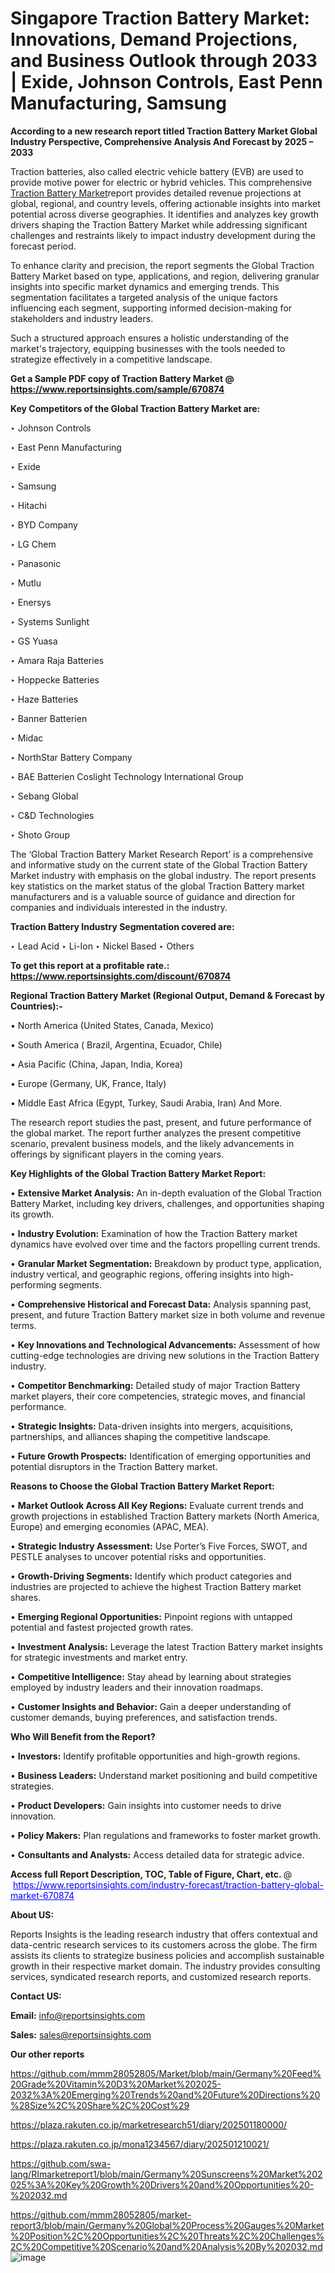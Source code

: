 # Singapore Traction Battery Market: Innovations, Demand Projections, and Business Outlook through 2033 | Exide, Johnson Controls, East Penn Manufacturing, Samsung

<strong>According to a new research report titled Traction Battery Market Global Industry Perspective, Comprehensive Analysis And Forecast by 2025 – 2033</strong>

Traction batteries, also called electric vehicle battery (EVB) are used to provide motive power for electric or hybrid vehicles. This comprehensive <a href=https://www.reportsinsights.com/sample/670874>Traction Battery Market</a>report provides detailed revenue projections at global, regional, and country levels, offering actionable insights into market potential across diverse geographies. It identifies and analyzes key growth drivers shaping the Traction Battery Market while addressing significant challenges and restraints likely to impact industry development during the forecast period.

To enhance clarity and precision, the report segments the Global Traction Battery Market based on type, applications, and region, delivering granular insights into specific market dynamics and emerging trends. This segmentation facilitates a targeted analysis of the unique factors influencing each segment, supporting informed decision-making for stakeholders and industry leaders.

Such a structured approach ensures a holistic understanding of the market's trajectory, equipping businesses with the tools needed to strategize effectively in a competitive landscape.

<strong>Get a Sample PDF copy of Traction Battery Market </strong><strong>@<a href=https://www.reportsinsights.com/sample/670874 style=color:#0000ff;> https://www.reportsinsights.com/sample/670874</a></strong></font>

<strong>Key Competitors of the Global Traction Battery Market are:</strong>

‣ Johnson Controls

‣ East Penn Manufacturing

‣ Exide

‣ Samsung

‣ Hitachi

‣ BYD Company

‣ LG Chem

‣ Panasonic

‣ Mutlu

‣ Enersys

‣ Systems Sunlight

‣ GS Yuasa

‣ Amara Raja Batteries

‣ Hoppecke Batteries

‣ Haze Batteries

‣ Banner Batterien

‣ Midac

‣ NorthStar Battery Company

‣ BAE Batterien Coslight Technology International Group

‣ Sebang Global

‣ C&D Technologies

‣ Shoto Group

The ‘Global Traction Battery Market Research Report’ is a comprehensive and informative study on the current state of the Global Traction Battery Market industry with emphasis on the global industry. The report presents key statistics on the market status of the global Traction Battery market manufacturers and is a valuable source of guidance and direction for companies and individuals interested in the industry.

<strong>Traction Battery Industry Segmentation covered are:</strong>

‣ Lead Acid
‣ Li-Ion
‣ Nickel Based
‣ Others

<strong>To get this report at a profitable rate.: <a href=https://www.reportsinsights.com/discount/670874 style=color:#0000ff;>https://www.reportsinsights.com/discount/670874</a></strong></font>

<strong>Regional Traction Battery Market (Regional Output, Demand &amp; Forecast by Countries):-</strong>

• North America (United States, Canada, Mexico)

• South America ( Brazil, Argentina, Ecuador, Chile)

• Asia Pacific (China, Japan, India, Korea)

• Europe (Germany, UK, France, Italy)

• Middle East Africa (Egypt, Turkey, Saudi Arabia, Iran) And More.

The research report studies the past, present, and future performance of the global market. The report further analyzes the present competitive scenario, prevalent business models, and the likely advancements in offerings by significant players in the coming years.

<strong>Key Highlights of the Global Traction Battery Market Report:</strong>

• <strong>Extensive Market Analysis:</strong> An in-depth evaluation of the Global Traction Battery Market, including key drivers, challenges, and opportunities shaping its growth.

• <strong>Industry Evolution:</strong> Examination of how the Traction Battery market dynamics have evolved over time and the factors propelling current trends.

• <strong>Granular Market Segmentation:</strong> Breakdown by product type, application, industry vertical, and geographic regions, offering insights into high-performing segments.

• <strong>Comprehensive Historical and Forecast Data:</strong> Analysis spanning past, present, and future Traction Battery market size in both volume and revenue terms.

• <strong>Key Innovations and Technological Advancements:</strong> Assessment of how cutting-edge technologies are driving new solutions in the Traction Battery industry.

• <strong>Competitor Benchmarking:</strong> Detailed study of major Traction Battery market players, their core competencies, strategic moves, and financial performance.

• <strong>Strategic Insights:</strong> Data-driven insights into mergers, acquisitions, partnerships, and alliances shaping the competitive landscape.

• <strong>Future Growth Prospects:</strong> Identification of emerging opportunities and potential disruptors in the Traction Battery market.

<strong>Reasons to Choose the Global Traction Battery Market Report:</strong>

• <strong>Market Outlook Across All Key Regions:</strong> Evaluate current trends and growth projections in established Traction Battery markets (North America, Europe) and emerging economies (APAC, MEA).

• <strong>Strategic Industry Assessment:</strong> Use Porter’s Five Forces, SWOT, and PESTLE analyses to uncover potential risks and opportunities.

• <strong>Growth-Driving Segments:</strong> Identify which product categories and industries are projected to achieve the highest Traction Battery market shares.

• <strong>Emerging Regional Opportunities:</strong> Pinpoint regions with untapped potential and fastest projected growth rates.

• <strong>Investment Analysis:</strong> Leverage the latest Traction Battery market insights for strategic investments and market entry.

• <strong>Competitive Intelligence:</strong> Stay ahead by learning about strategies employed by industry leaders and their innovation roadmaps.

• <strong>Customer Insights and Behavior:</strong> Gain a deeper understanding of customer demands, buying preferences, and satisfaction trends.

<strong>Who Will Benefit from the Report?</strong>

• <strong>Investors:</strong> Identify profitable opportunities and high-growth regions.

• <strong>Business Leaders:</strong> Understand market positioning and build competitive strategies.

• <strong>Product Developers:</strong> Gain insights into customer needs to drive innovation.

• <strong>Policy Makers:</strong> Plan regulations and frameworks to foster market growth.

• <strong>Consultants and Analysts:</strong> Access detailed data for strategic advice.
</ul>
<strong>Access full Report Description, TOC, Table of Figure, Chart, etc. </strong>@  <a href=https://www.reportsinsights.com/industry-forecast/traction-battery-global-market-670874 style=color:#0000ff;>https://www.reportsinsights.com/industry-forecast/traction-battery-global-market-670874</a></font>

<strong><strong>About US</strong>:</strong>

Reports Insights is the leading research industry that offers contextual and data-centric research services to its customers across the globe. The firm assists its clients to strategize business policies and accomplish sustainable growth in their respective market domain. The industry provides consulting services, syndicated research reports, and customized research reports.

<strong>Contact US:</strong>

<p class=""""><b>Email:</b> <a href=mailto:info@reportsinsights.com>info@reportsinsights.com</a></p>
<p class=""""><b>Sales:</b> <a href=mailto:sales@reportsinsights.com>sales@reportsinsights.com</a></p>

<strong>Our other reports</strong>

<a href=https://github.com/mmm28052805/Market/blob/main/Germany%20Feed%20Grade%20Vitamin%20D3%20Market%202025-2032%3A%20Emerging%20Trends%20and%20Future%20Directions%20%28Size%2C%20Share%2C%20Cost%29>https://github.com/mmm28052805/Market/blob/main/Germany%20Feed%20Grade%20Vitamin%20D3%20Market%202025-2032%3A%20Emerging%20Trends%20and%20Future%20Directions%20%28Size%2C%20Share%2C%20Cost%29</a>

<a href=https://plaza.rakuten.co.jp/marketresearch51/diary/202501180000/>https://plaza.rakuten.co.jp/marketresearch51/diary/202501180000/</a>

<a href=https://plaza.rakuten.co.jp/mona1234567/diary/202501210021/>https://plaza.rakuten.co.jp/mona1234567/diary/202501210021/</a>

<a href=https://github.com/swa-lang/RImarketreport1/blob/main/Germany%20Sunscreens%20Market%202025%3A%20Key%20Growth%20Drivers%20and%20Opportunities%20-%202032.md>https://github.com/swa-lang/RImarketreport1/blob/main/Germany%20Sunscreens%20Market%202025%3A%20Key%20Growth%20Drivers%20and%20Opportunities%20-%202032.md</a>

<a href=https://github.com/mmm28052805/market-report3/blob/main/Germany%20Global%20Process%20Gauges%20Market%20Position%2C%20Opportunities%2C%20Threats%2C%20Challenges%2C%20Competitive%20Scenario%20and%20Analysis%20By%202032.md>https://github.com/mmm28052805/market-report3/blob/main/Germany%20Global%20Process%20Gauges%20Market%20Position%2C%20Opportunities%2C%20Threats%2C%20Challenges%2C%20Competitive%20Scenario%20and%20Analysis%20By%202032.md</a>
![image](https://github.com/user-attachments/assets/2b4a4297-a282-4e58-a31f-fbfffc78bce9)
